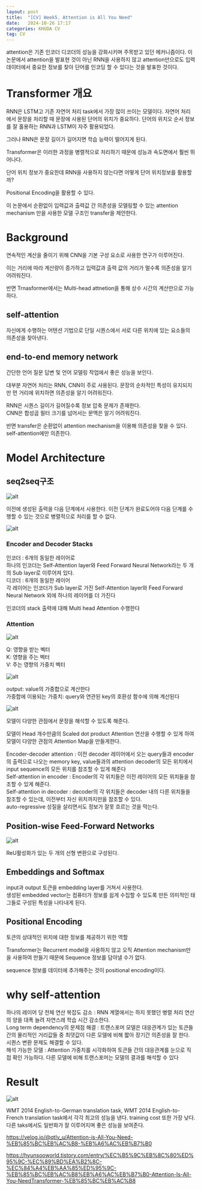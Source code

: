 ```yaml
---
layout: post
title:  "[CV] Week5. Attention is All You Need"
date:   2024-10-26 17:17
categories: KHUDA CV 
tag: CV
---
```


attention은 기존 인코더 디코더의 성능을 강화시키며 주목받고 있던 메커니즘이다. 이 논문에서 attention을 발표현 것이 아닌 RNN을 사용하지 않고 attention만으로도 입력 데이터에서 중요한 정보를 찾아 단어를 인코딩 할 수 있다는 것을 발표한 것이다. 

# Transformer 개요

RNN은 LSTM고 기존 자연어 처리 task에서 가장 많이 쓰이는 모델이다. 자연어 처리에서 문장을 처리할 때 문장에 사용된 단어의 위치가 중요하다. 단어의 위치오 순서 정보를 잘 홀용하는  RNN과 LSTM이 자주 활용되었다. 

그러나 RNN은 문장 길이가 길어지면 학습 능력이 떨어지게 된다. 

Transformer은 이러한 과정을 병렬적으로 처리하기 때문에 성능과 속도면에서 훨씬 뛰어나다. 

단어 위치 정보가 중요한데 RNN을 사용하지 않는다면 어떻게 단어 위치정보를 활용할까?

Positional Encoding을 활용할 수 있다. 


이 논문에서 순환없이 입력값과 출력값 간 의존성을 모델링할 수 있는 attention mechanism 만을 사용한 모델 구조인 transfer을 제안한다. 


# Background
 
연속적인 계산을 줄이기 위해 CNN을 기본 구성 요소로 사용한 연구가 이루어진다. 

이는 거리에 따라 계산량이 증가하고 입력값과 출력 값의 거리가 멀수록 의존성을 알기 어려워진다. 

반면 Trnasformer에서는 Multi-head attnetion을 통해 상수 시간의 계산만으로 가능하다. 

## self-attention

자신에게 수행하는 어텐션 기법으로 단일 시퀀스에서 서로 다른 위치에 있는 요소들의 의존성을 찾아낸다. 

## end-to-end memory network

간단한 언어 질문 답변 및 언어 모델링 작업에서 좋은 성능을 보인다.

대부분 자연어 처리는 RNN, CNN이 주로 사용된다. 문장의 순차적인 특성이 유지되지만 먼 거리에 위치하면 의존성을 알기 어려워진다. 

RNN은 시퀀스 길이가 길어질수록 정보 압축 문제가 존재한다. <br>
CNN은 합성곱 필터 크기를 넘어서는 문맥은 알기 어려워진다. 

반면 transfer은 순환없이 attention mechanism을 이용해 의존성을 찾을 수 있다. 
self-attention에만 의존한다.

# Model Architecture

## seq2seq구조

![alt](/assets/img/cv5.seq.png)

이전에 생성된 출력을 다음 단계에서 사용한다.
이전 단계가 완료도어야 다음 단계를 수행할 수 있는 것으로 병렬적으로 처리를 할 수 없다.

![alt](/assets/img/cv5.trans.png)

### Encoder and Decoder Stacks

인코더 : 6개의 동일한 레이어로 <br> 하나의 인코더는 Self-Attention layer와 Feed Forward Neural Network라는 두 개의 Sub layer로 이루어져 있다.<br>
디코더 : 6개의 동일한 레이어<br> 각 레이어는 인코더가 Sub layer로 가진 Self-Attention layer와 Feed Forward Neural Network 외에 하나의 레이어를 더 가진다

인코더의 stack 출력에 대해 Multi head Attention 수행한다


### Attention
![alt](/assets/img/cv5.atten.png)


Q: 영향을 받는 벡터<br>
K: 영향을 주는 벡터<br>
V: 주는 영향의 가중치 벡터



![alt](/assets/img/cv5.out.png)



output: value의 가중합으로 계산한다<br>
가중합에 이용되는 가중치: query와 연관된 key의 호환성 함수에 의해 계산된다

![alt](/assets/img/cv5.multi.png)

모델이 다양한 관점에서 문장을 해석할 수 있도록 해준다. 

모델이 Head 개수만큼의 Scaled dot product Attention 연산을 수행할 수 있게 하여 모델이 다양한 관점의 Attention Map을 만들게한다.




Encoder-decoder attention :
이전 decoder 레이어에서 오는 query들과 encoder의 출력으로 나오는 memory key, value들과의 attention<bn>
decoder의 모든 위치에서 input sequence의 모든 위치를 참조할 수 있게 해준다<br>
Self-attention in encoder :
Encoder의 각 위치들은 이전 레이어의 모든 위치들을 참조할 수 있게 해준다.<br>
Self-attention in decoder :
decoder의 각 위치들은 decoder 내의 다른 위치들을 참조할 수 있는데, 이전부터 자신 위치까지만을 참조할 수 있다.<br>
auto-regressive 성질을 살리면서도 정보가 잘못 흐르는 것을 막는다.



## Position-wise Feed-Forward Networks


![alt](/assets/img/cv5.forward.png)

ReU활성화가 있는 두 개의 선형 변환으로 구성된다.



## Embeddings and Softmax

input과 output 토큰을 embedding layer를 거쳐서 사용한다. 
<br>
생성된 embedded vector는 컴퓨터가 정보를 쉽게 수집할 수 있도록 만든 의미적인 태그들로 구성된 특성을 나타내게 된다.<br>



## Positional Encoding
토큰의 상대적인 위치에 대한 정보를 제공하기 위한 역할



Transformer는 Recurrent model을 사용하지 않고 오직 Attention mechanism만을 사용하여 만들기 때문에 Sequence 정보를 담아낼 수가 없다.


sequence 정보를 데이터에 추가해주는 것이 positional encoding이다.

# why self-attention

하나의 레이어 당 전체 연산 복잡도 감소
: RNN 계열에서는 하지 못했던 병렬 처리 연산의 양을 대폭 늘려 자연스레 학습 시간 감소한다.<br>
Long term dependency의 문제점 해결
: 트랜스포머 모델은 대응관계가 있는 토큰들 간의 물리적인 거리값들 중 최댓값이 다른 모델에 비해  짧아 장기간 의존성을 잘 한다. 시퀀스 변환 문제도 해결할 수 있다.<br>
해석 가능한 모델
: Attention 가중치를 시각화하여 토큰들 간의 대응관계를 눈으로 직접 확인 가능하다. 
다른 모델에 비해 트랜스포머는 모델의 결과를 해석할 수 있다


# Result
![alt](/assets/img/cv5.res.png)



WMT 2014 English-to-German translation task, WMT 2014 English-to-French translation task에서 각각 최고의 성능을 낸다. training cost 또한 가장 낮다. 다른 taks에서도 일반화가 잘 이루어지며 좋은 성능을 보여준다.















https://velog.io/@qtly_u/Attention-is-All-You-Need-%EB%85%BC%EB%AC%B8-%EB%A6%AC%EB%B7%B0

https://hyunsooworld.tistory.com/entry/%EC%B5%9C%EB%8C%80%ED%95%9C-%EC%89%BD%EA%B2%8C-%EC%84%A4%EB%AA%85%ED%95%9C-%EB%85%BC%EB%AC%B8%EB%A6%AC%EB%B7%B0-Attention-Is-All-You-NeedTransformer-%EB%85%BC%EB%AC%B8
